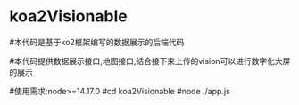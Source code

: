# koa2Visionable

#本代码是基于ko2框架编写的数据展示的后端代码

#本代码提供数据展示接口,地图接口,结合接下来上传的vision可以进行数字化大屏的展示

#使用需求:node>=14.17.0
#cd koa2Visionable
#node ./app.js
